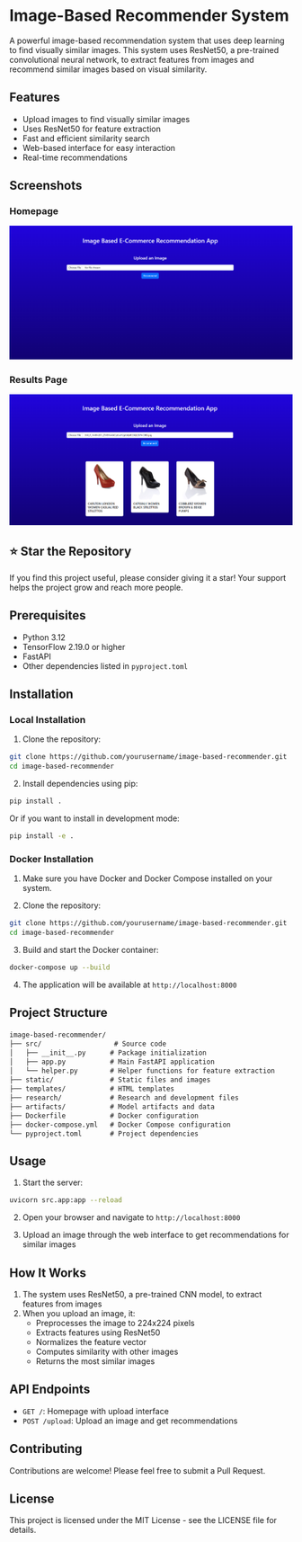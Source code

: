 # Image-Based Recommender System

A powerful image-based recommendation system that uses deep learning to find visually similar images. This system uses ResNet50, a pre-trained convolutional neural network, to extract features from images and recommend similar images based on visual similarity.

## Features

- Upload images to find visually similar images
- Uses ResNet50 for feature extraction
- Fast and efficient similarity search
- Web-based interface for easy interaction
- Real-time recommendations

## Screenshots

### Homepage
![Homepage Screenshot](screenshots/homepage.png)

### Results Page
![Results Page Screenshot](screenshots/results.png)


## ⭐ Star the Repository

If you find this project useful, please consider giving it a star! Your support helps the project grow and reach more people.

## Prerequisites

- Python 3.12
- TensorFlow 2.19.0 or higher
- FastAPI
- Other dependencies listed in `pyproject.toml`

## Installation

### Local Installation

1. Clone the repository:
```bash
git clone https://github.com/yourusername/image-based-recommender.git
cd image-based-recommender
```

2. Install dependencies using pip:
```bash
pip install .
```
Or if you want to install in development mode:
```bash
pip install -e .
```

### Docker Installation

1. Make sure you have Docker and Docker Compose installed on your system.

2. Clone the repository:
```bash
git clone https://github.com/yourusername/image-based-recommender.git
cd image-based-recommender
```

3. Build and start the Docker container:
```bash
docker-compose up --build
```

4. The application will be available at `http://localhost:8000`

## Project Structure

```
image-based-recommender/
├── src/                  # Source code
│   ├── __init__.py      # Package initialization
│   ├── app.py           # Main FastAPI application
│   └── helper.py        # Helper functions for feature extraction
├── static/              # Static files and images
├── templates/           # HTML templates
├── research/            # Research and development files
├── artifacts/           # Model artifacts and data
├── Dockerfile           # Docker configuration
├── docker-compose.yml   # Docker Compose configuration
└── pyproject.toml       # Project dependencies
```

## Usage

1. Start the server:
```bash
uvicorn src.app:app --reload
```

2. Open your browser and navigate to `http://localhost:8000`

3. Upload an image through the web interface to get recommendations for similar images

## How It Works

1. The system uses ResNet50, a pre-trained CNN model, to extract features from images
2. When you upload an image, it:
   - Preprocesses the image to 224x224 pixels
   - Extracts features using ResNet50
   - Normalizes the feature vector
   - Computes similarity with other images
   - Returns the most similar images

## API Endpoints

- `GET /`: Homepage with upload interface
- `POST /upload`: Upload an image and get recommendations

## Contributing

Contributions are welcome! Please feel free to submit a Pull Request.

## License

This project is licensed under the MIT License - see the LICENSE file for details.